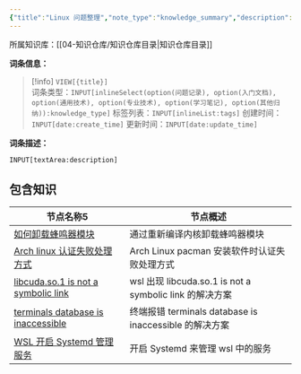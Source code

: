 ```yaml
---
{"title":"Linux 问题整理","note_type":"knowledge_summary","description":"在使用 Linux 过程中出现的一些问题以及解决方案","tags":["Linux"],"create_time":"2024-08-12","update_time":"2025-02-19","dg-home":false,"dg-publish":true,"aliase":[],"knowledge_type":"问题记录","root":"知识仓库目录","permalink":"/04-知识仓库/归纳目录/01-问题记录/Linux 问题整理/","dgPassFrontmatter":true,"noteIcon":"","created":"2024-08-12","updated":"2025-02-19"}
---
```



所属知识库：[[04-知识仓库/知识仓库目录\|知识仓库目录]]

**词条信息：**

> [!info] `VIEW[{title}]`  
> 词条类型：`INPUT[inlineSelect(option(问题记录), option(入门文档), option(通用技术), option(专业技术), option(学习笔记), option(其他归纳)):knowledge_type]` 标签列表：`INPUT[inlineList:tags]` 创建时间：`INPUT[date:create_time]` 更新时间：`INPUT[date:update_time]`

**词条描述：**

`INPUT[textArea:description]`

## 包含知识

<div><table class="dataview table-view-table"><thead class="table-view-thead"><tr class="table-view-tr-header"><th class="table-view-th"><span data-tag-name="p" class="el-p">节点名称</span><span class="dataview small-text">5</span></th><th class="table-view-th"><span data-tag-name="p" class="el-p">节点概述</span></th></tr></thead><tbody class="table-view-tbody"><tr><td><span data-tag-name="p" class="el-p"><a data-tooltip-position="top" aria-label="04-知识仓库/知识单元/01-问题记录/Linux 问题整理/如何卸载蜂鸣器模块.md" data-href="04-知识仓库/知识单元/01-问题记录/Linux 问题整理/如何卸载蜂鸣器模块.md" href="04-知识仓库/知识单元/01-问题记录/Linux 问题整理/如何卸载蜂鸣器模块.md" class="internal-link" target="_blank" rel="noopener nofollow">如何卸载蜂鸣器模块</a></span></td><td><span data-tag-name="p" class="el-p">通过重新编译内核卸载蜂鸣器模块</span></td></tr><tr><td><span data-tag-name="p" class="el-p"><a data-tooltip-position="top" aria-label="04-知识仓库/知识单元/01-问题记录/Linux 问题整理/Arch linux 认证失败处理方式.md" data-href="04-知识仓库/知识单元/01-问题记录/Linux 问题整理/Arch linux 认证失败处理方式.md" href="04-知识仓库/知识单元/01-问题记录/Linux 问题整理/Arch linux 认证失败处理方式.md" class="internal-link" target="_blank" rel="noopener nofollow">Arch linux 认证失败处理方式</a></span></td><td><span data-tag-name="p" class="el-p">Arch Linux pacman 安装软件时认证失败处理方式</span></td></tr><tr><td><span data-tag-name="p" class="el-p"><a data-tooltip-position="top" aria-label="04-知识仓库/知识单元/01-问题记录/Linux 问题整理/libcuda.so.1 is not a symbolic link.md" data-href="04-知识仓库/知识单元/01-问题记录/Linux 问题整理/libcuda.so.1 is not a symbolic link.md" href="04-知识仓库/知识单元/01-问题记录/Linux 问题整理/libcuda.so.1 is not a symbolic link.md" class="internal-link" target="_blank" rel="noopener nofollow">libcuda.so.1 is not a symbolic link</a></span></td><td><span data-tag-name="p" class="el-p">wsl 出现 libcuda.so.1 is not a symbolic link 的解决方案</span></td></tr><tr><td><span data-tag-name="p" class="el-p"><a data-tooltip-position="top" aria-label="04-知识仓库/知识单元/01-问题记录/Linux 问题整理/terminals database is inaccessible.md" data-href="04-知识仓库/知识单元/01-问题记录/Linux 问题整理/terminals database is inaccessible.md" href="04-知识仓库/知识单元/01-问题记录/Linux 问题整理/terminals database is inaccessible.md" class="internal-link" target="_blank" rel="noopener nofollow">terminals database is inaccessible</a></span></td><td><span data-tag-name="p" class="el-p">终端报错 terminals database is inaccessible 的解决方案</span></td></tr><tr><td><span data-tag-name="p" class="el-p"><a data-tooltip-position="top" aria-label="04-知识仓库/知识单元/01-问题记录/Linux 问题整理/WSL 开启 Systemd 管理服务.md" data-href="04-知识仓库/知识单元/01-问题记录/Linux 问题整理/WSL 开启 Systemd 管理服务.md" href="04-知识仓库/知识单元/01-问题记录/Linux 问题整理/WSL 开启 Systemd 管理服务.md" class="internal-link" target="_blank" rel="noopener nofollow">WSL 开启 Systemd 管理服务</a></span></td><td><span data-tag-name="p" class="el-p">开启 Systemd 来管理 wsl 中的服务</span></td></tr></tbody></table></div>
